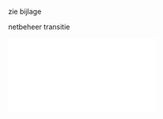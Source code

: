 zie bijlage  

netbeheer transitie

![Fluvius_netbeheer-transitie.pdf](.attachments.19953394/Fluvius_netbeheer-transitie.pdf)


